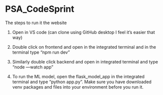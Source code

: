 # PSA_CodeSprint

The steps to run it the website

1. Open in VS code (can clone using GitHub desktop I feel it’s easier that way)
2. Double click on frontend and open in the integrated terminal and in the terminal type “npm run dev”
3. Similarly double click backend and open in integrated terminal and type “node —watch app” 

4. To run the ML model, open the flask_model_app in the integrated terminal and type “python app.py”. Make sure you have downloaded venv packages and files into your environment before you run it.
